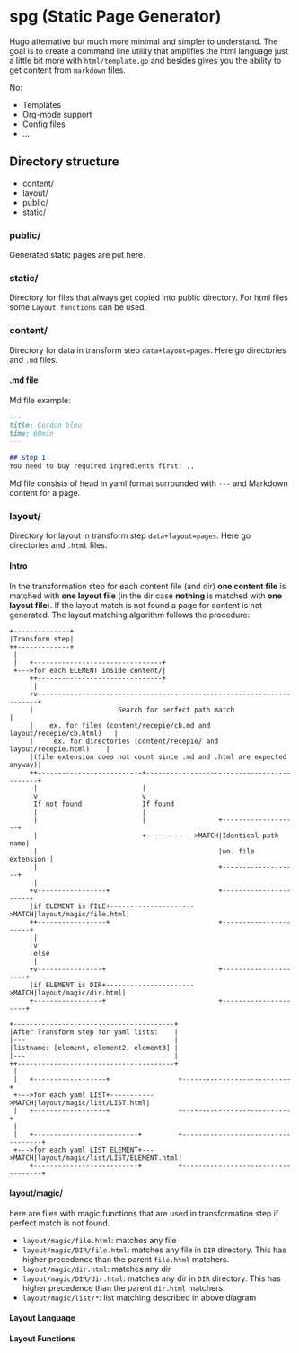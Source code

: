 # spg (Static Page Generator)
Hugo alternative but much more minimal and simpler to understand. The goal is to create a command line utility that amplifies the html language just a little bit more with `html/template.go` and besides gives you the ability to get content from `markdown` files.

No:
- Templates
- Org-mode support
- Config files
- ...

## Directory structure
- content/
- layout/
- public/
- static/

### public/
Generated static pages are put here.

### static/
Directory for files that always get copied into public directory. For html files some `Layout functions` can be used.

### content/
Directory for data in transform step `data+layout=pages`. Here go directories and `.md` files.
#### .md file
Md file example:
```md
---
title: Cordon bleu
time: 60min
---

## Step 1
You need to buy required ingredients first: ..
```

Md file consists of head in yaml format surrounded with `---` and Markdown content for a page.

### layout/
Directory for layout in transform step `data+layout=pages`. Here go directories and `.html` files.
#### Intro
In the transformation step for each content file (and dir) **one content file** is matched with **one layout file** (in the dir case **nothing** is matched with **one layout file**). If the layout match is not found a page for content is not generated. The layout matching algorithm follows the procedure:
```
+--------------+                                                               
|Transform step|                                                               
++-------------+                                                               
 |                                                                             
 |   +--------------------------------+                                        
 +--->for each ELEMENT inside content/|                                        
     ++-------------------------------+                                        
      |                                                                        
     +v----------------------------------------------------------------------+ 
     |                     Search for perfect path match                     | 
     |    ex. for files (content/recepie/cb.md and layout/recepie/cb.html)   | 
     |     ex. for directories (content/recepie/ and layout/recepie.html)    | 
     |(file extension does not count since .md and .html are expected anyway)| 
     ++--------------------------+-------------------------------------------+ 
      |                          |                                             
      v                          v                                             
      If not found               If found                                      
      |                          |                                             
      |                          |                  +-------------------+      
      |                          +------------>MATCH|Identical path name|      
      |                                             |wo. file extension |      
      |                                             +-------------------+      
      |                                                                        
     +v-----------------+                           +----------------------+   
     |if ELEMENT is FILE+--------------------->MATCH|layout/magic/file.html|   
     ++-----------------+                           +----------------------+   
      |                                                                        
      v                                                                        
      else                                                                     
      |                                                                        
     +v----------------+                            +---------------------+    
     |if ELEMENT is DIR+---------------------->MATCH|layout/magic/dir.html|    
     +-----------------+                            +---------------------+    
                                                                               
+----------------------------------------+                                     
|After Transform step for yaml lists:    |                                     
|---                                     |                                     
|listname: [element, element2, element3] |                                     
|---                                     |                                     
++---------------------------------------+                                     
 |                                                                             
 |   +------------------+                 +---------------------------+        
 +--->for each yaml LIST+----------->MATCH|layout/magic/list/LIST.html|        
 |   +------------------+                 +---------------------------+        
 |                                                                             
 |   +--------------------------+         +-----------------------------------+
 +--->for each yaml LIST ELEMENT+--->MATCH|layout/magic/list/LIST/ELEMENT.html|
     +--------------------------+         +-----------------------------------+
```
#### layout/magic/
here are files with magic functions that are used in transformation step if perfect match is not found.
- `layout/magic/file.html`: matches any file
- `layout/magic/DIR/file.html`: matches any file in `DIR` directory. This has higher precedence than the parent `file.html` matchers.
- `layout/magic/dir.html`: matches any dir
- `layout/magic/DIR/dir.html`: matches any dir in `DIR` directory. This has higher precedence than the parent `dir.html` matchers.
- `layout/magic/list/*`: list matching described in above diagram
#### Layout Language
#### Layout Functions
